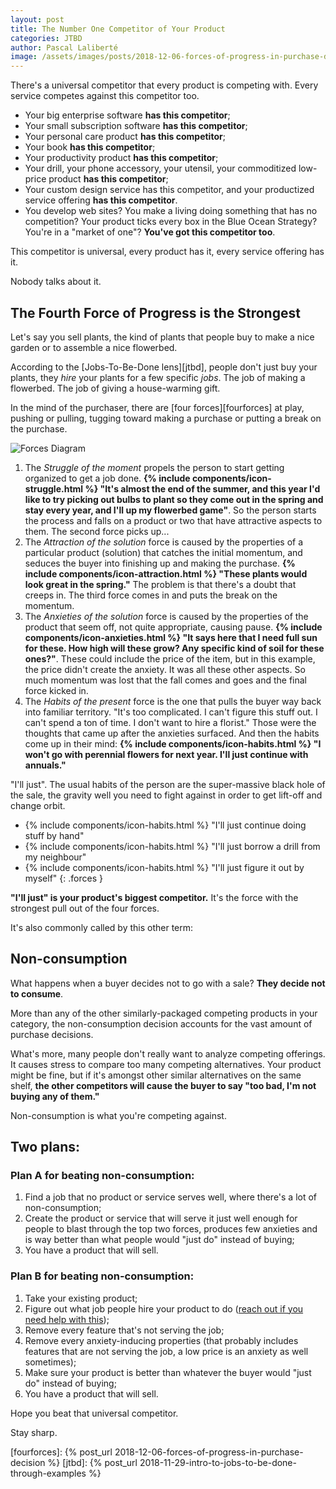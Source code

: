 ```yaml
---
layout: post
title: The Number One Competitor of Your Product
categories: JTBD
author: Pascal Laliberté
image: /assets/images/posts/2018-12-06-forces-of-progress-in-purchase-decision.jpg
---
```


There's a universal competitor that every product is competing with. Every service competes against this competitor too.

* Your big enterprise software **has this competitor**;
* Your small subscription software **has this competitor**;
* Your personal care product **has this competitor**;
* Your book **has this competitor**;
* Your productivity product **has this competitor**;
* Your drill, your phone accessory, your utensil, your commoditized low-price product **has this competitor**;
* Your custom design service has this competitor, and your productized service offering **has this competitor**.
* You develop web sites? You make a living doing something that has no competition? Your product ticks every box in the Blue Ocean Strategy? You're in a "market of one"? **You've got this competitor too**.

This competitor is universal, every product has it, every service offering has it.

Nobody talks about it.

## The Fourth Force of Progress is the Strongest

Let's say you sell plants, the kind of plants that people buy to make a nice garden or to assemble a nice flowerbed.

According to the [Jobs-To-Be-Done lens][jtbd], people don't just buy your plants, they _hire_ your plants for a few specific _jobs_. The job of making a flowerbed. The job of giving a house-warming gift.

In the mind of the purchaser, there are [four forces][fourforces] at play, pushing or pulling, tugging toward making a purchase or putting a break on the purchase.

![Forces Diagram](/assets/images/posts/2018-12-06-forces-of-progress-diagram-01.svg)

1. The _Struggle of the moment_ propels the person to start getting organized to get a job done. **{% include components/icon-struggle.html %} "It's almost the end of the summer, and this year I'd like to try picking out bulbs to plant so they come out in the spring and stay every year, and I'll up my flowerbed game"**. So the person starts the process and falls on a product or two that have attractive aspects to them. The second force picks up...
2. The _Attraction of the solution_ force is caused by the properties of a particular product (solution) that catches the initial momentum, and seduces the buyer into finishing up and making the purchase. **{% include components/icon-attraction.html %} "These plants would look great in the spring."** The problem is that there's a doubt that creeps in. The third force comes in and puts the break on the momentum.
3. The _Anxieties of the solution_ force is caused by the properties of the product that seem off, not quite appropriate, causing pause. **{% include components/icon-anxieties.html %} "It says here that I need full sun for these. How high will these grow? Any specific kind of soil for these ones?"**. These could include the price of the item, but in this example, the price didn't create the anxiety. It was all these other aspects. So much momentum was lost that the fall comes and goes and the final force kicked in.
4. The _Habits of the present_ force is the one that pulls the buyer way back into familiar territory. "It's too complicated. I can't figure this stuff out. I can't spend a ton of time. I don't want to hire a florist." Those were the thoughts that came up after the anxieties surfaced. And then the habits come up in their mind: **{% include components/icon-habits.html %} "I won't go with perennial flowers for next year. I'll just continue with annuals."**

"I'll just". The usual habits of the person are the super-massive black hole of the sale, the gravity well you need to fight against in order to get lift-off and change orbit.

* {% include components/icon-habits.html %} "I'll just continue doing stuff by hand"
* {% include components/icon-habits.html %} "I'll just borrow a drill from my neighbour"
* {% include components/icon-habits.html %} "I'll just figure it out by myself"
{: .forces }

**"I'll just" is your product's biggest competitor.** It's the force with the strongest pull out of the four forces.

It's also commonly called by this other term:

## Non-consumption

What happens when a buyer decides not to go with a sale? **They decide not to consume**.

More than any of the other similarly-packaged competing products in your category, the non-consumption decision accounts for the vast amount of purchase decisions.

What's more, many people don't really want to analyze competing offerings. It causes stress to compare too many competing alternatives. Your product might be fine, but if it's amongst other similar alternatives on the same shelf, **the other competitors will cause the buyer to say "too bad, I'm not buying any of them."**

Non-consumption is what you're competing against. 

## Two plans:

### Plan A for beating non-consumption:

1. Find a job that no product or service serves well, where there's a lot of non-consumption;
2. Create the product or service that will serve it just well enough for people to blast through the top two forces, produces few anxieties and is way better than what people would "just do" instead of buying;
3. You have a product that will sell.

### Plan B for beating non-consumption:

1. Take your existing product;
2. Figure out what job people hire your product to do ([reach out if you need help with this][email]);
3. Remove every feature that's not serving the job;
4. Remove every anxiety-inducing properties (that probably includes features that are not serving the job, a low price is an anxiety as well sometimes);
5. Make sure your product is better than whatever the buyer would "just do" instead of buying;
6. You have a product that will sell.

Hope you beat that universal competitor.

Stay sharp.

[email]: mailto:pascal@pascallaliberte.me?subject=Help%20finding%20the%20job
[fourforces]: {% post_url 2018-12-06-forces-of-progress-in-purchase-decision %}
[jtbd]: {% post_url 2018-11-29-intro-to-jobs-to-be-done-through-examples %}
